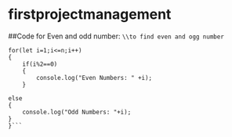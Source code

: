 # firstprojectmanagement
##Code for Even and odd number:
`\\to find even and ogg number`
```let n=50;
for(let i=1;i<=n;i++)
{
    if(i%2==0)
    {
        console.log("Even Numbers: " +i);
    }

else
{
    console.log("Odd Numbers: "+i);
}
}``` 